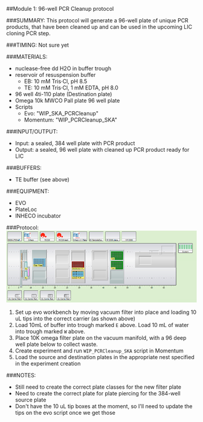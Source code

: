 ##Module 1: 96-well PCR Cleanup protocol

###SUMMARY: 
This protocol will generate a 96-well plate of unique PCR products, that have been cleaned up and can be used in the upcoming LIC cloning PCR step. 

###TIMING: Not sure yet  

###MATERIALS: 
-  nuclease-free dd H2O in buffer trough 
- reservoir of resuspension buffer
  - EB: 10 mM Tris·Cl, pH 8.5
  - TE: 10 mM Tris·Cl, 1 mM EDTA, pH 8.0
- 96 well 4ti-110 plate (Destination plate)
- Omega 10k MWCO Pall plate 96 well plate
- Scripts
  - Evo: "WIP_SKA_PCRCleanup"
  - Momentum: "WIP_PCRCleanup_SKA"

###INPUT/OUTPUT: 
- Input: a sealed, 384 well plate with PCR product 
- Output: a sealed, 96 well plate with cleaned up PCR product ready for LIC 

###BUFFERS: 
- TE buffer (see above) 

###EQUIPMENT: 
- EVO
- PlateLoc
- INHECO incubator 

###Protocol: 
![Image of workbench](https://github.com/choderalab/lab-protocols/blob/molecular_biology/Molecular_Biology/protocols/img/PCR_cleanup_workbench.png)


1. Set up evo workbench by moving vacuum filter into place and loading 10 uL tips into the correct carrier (as shown above)
2. Load 10mL of buffer into trough marked `E` above. Load 10 mL of water into trough marked `W` above. 
3. Place 10K omega filter plate on the vacuum manifold, with a 96 deep well plate below to collect waste. 
4. Create experiment and run `WIP_PCRCleanup_SKA` script in Momentum
5. Load the source and destination plates in the appropriate nest specified in the experiment creation


###NOTES: 
- Still need to create the correct plate classes for the new filter plate
- Need to create the correct plate for plate piercing for the 384-well source plate
- Don't have the 10 uL tip boxes at the moment, so I'll need to update the tips on the evo script once we get those
